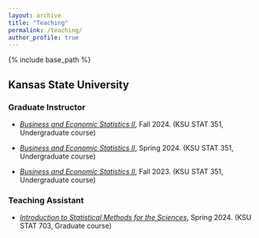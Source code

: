 ```yaml
---
layout: archive
title: "Teaching"
permalink: /teaching/
author_profile: true
---
```

{% include base_path %}

<h2> Kansas State University </h2> 

<h3> Graduate Instructor </h3>

- [*Business and Economic Statistics II*](../_teaching/2024-fall-stat-351.md), Fall 2024. (KSU STAT 351, Undergraduate course)

- [*Business and Economic Statistics II*](../_teaching/2024-spring-stat-351.md), Spring 2024. (KSU STAT 351, Undergraduate course)

- [*Business and Economic Statistics II*](../_teaching/2023-fall-stat-351.md), Fall 2023. (KSU STAT 351, Undergraduate course)

<h3> Teaching Assistant </h3>

- [*Introduction to Statistical Methods for the Sciences*](../_teaching/2024-spring-stat-703.md), Spring 2024. (KSU STAT 703, Graduate course)

